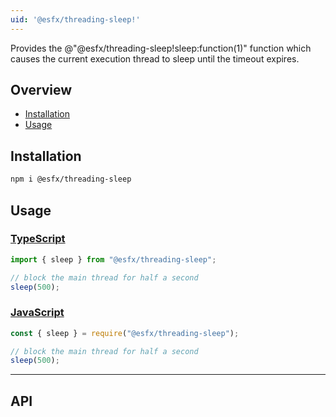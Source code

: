 ```yaml
---
uid: '@esfx/threading-sleep!'
---
```


Provides the @"@esfx/threading-sleep!sleep:function(1)" function which causes the current execution thread to sleep until the timeout expires.

## Overview

* [Installation](#installation)
* [Usage](#usage)

## Installation

```sh
npm i @esfx/threading-sleep
```

## Usage

### [TypeScript](#tab/ts)
```ts
import { sleep } from "@esfx/threading-sleep";

// block the main thread for half a second
sleep(500);
```

### [JavaScript](#tab/js)
```js
const { sleep } = require("@esfx/threading-sleep");

// block the main thread for half a second
sleep(500);
```

***

## API
